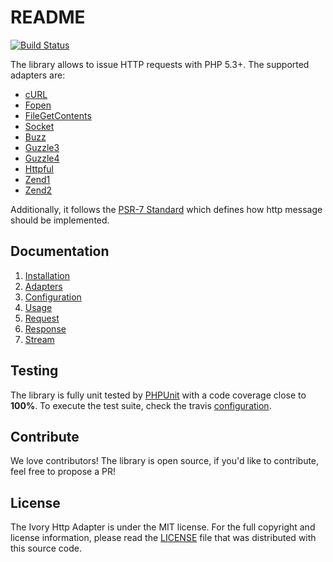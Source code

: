 # README

[![Build Status](https://secure.travis-ci.org/egeloen/ivory-http-adapter.png)](http://travis-ci.org/egeloen/ivory-http-adapter)

The library allows to issue HTTP requests with PHP 5.3+. The supported adapters are:

 - [cURL](http://curl.haxx.se/)
 - [Fopen](http://php.net/manual/en/function.fopen.php)
 - [FileGetContents](http://php.net/manual/en/function.file-get-contents.php)
 - [Socket](http://php.net/manual/en/function.stream-socket-client.php)
 - [Buzz](https://github.com/kriswallsmith/Buzz)
 - [Guzzle3](http://guzzle3.readthedocs.org/)
 - [Guzzle4](http://guzzle.readthedocs.org/)
 - [Httpful](http://phphttpclient.com/)
 - [Zend1](http://framework.zend.com/manual/1.12/en/zend.http.html)
 - [Zend2](http://framework.zend.com/manual/2.0/en/modules/zend.http.html)

Additionally, it follows the [PSR-7 Standard](https://github.com/php-fig/fig-standards/blob/master/proposed/http-message.md)
which defines how http message should be implemented.

## Documentation

 1. [Installation](/doc/installation.md)
 2. [Adapters](/doc/adapters.md)
 3. [Configuration](/doc/configuration.md)
 4. [Usage](/doc/usage.md)
 5. [Request](/doc/request.md)
 6. [Response](/doc/response.md)
 7. [Stream](/doc/stream.md)

## Testing

The library is fully unit tested by [PHPUnit](http://www.phpunit.de/) with a code coverage close to **100%**. To
execute the test suite, check the travis [configuration](/.travis.yml).

## Contribute

We love contributors! The library is open source, if you'd like to contribute, feel free to propose a PR!

## License

The Ivory Http Adapter is under the MIT license. For the full copyright and license information, please read the
[LICENSE](/LICENSE) file that was distributed with this source code.
